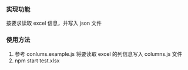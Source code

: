 ### 实现功能

按要求读取 excel 信息，并写入 json 文件

### 使用方法

1. 参考 conlums.example.js 将要读取 excel 的列信息写入 columns.js 文件
2. npm start test.xlsx
